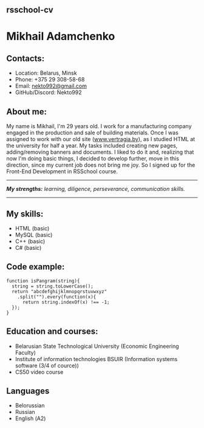 ## rsschool-cv

# **Mikhail Adamchenko** 

## Contacts:
* Location: Belarus, Minsk
* Phone: +375 29 308-58-68
* Email: nekto992@gmail.com 
* GitHub/Discord: Nekto992

## About me:
My name is Mikhail, I'm 29 years old. I work for a manufacturing company engaged in the production and sale of building materials. Once I was assigned to work with our old site (www.vertragia.by), as I studied HTML at the university for half a year. My tasks included creating new pages, adding/removing banners and documents. I liked to do it and, realizing that now I'm doing basic things, I decided to develop further, move in this direction, since my current job does not bring me joy. So I signed up for the Front-End Development in RSSchool course.
***
***My strengths:*** *learning, diligence, perseverance, communication skills.*
***

## My skills: 
* HTML (basic) 
* MySQL (basic)
* C++ (basic)
* C# (basic)

## Code example:
```
function isPangram(string){
  string = string.toLowerCase();
  return "abcdefghijklmnopqrstuvwxyz"
    .split("").every(function(x){
      return string.indexOf(x) !== -1;
  });
}
```

## Education and courses:
* Belarusian State Technological University (Economic Engineering Faculty)
* Institute of information technologies BSUIR (Information systems software (3/4 of cource))
* CS50 video course

## Languages
* Belorussian
* Russian
* English (А2)
